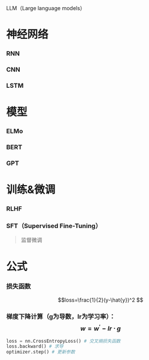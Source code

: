 
LLM（Large language models）

# 神经网络

### RNN

### CNN

### LSTM


# 模型

### ELMo
### BERT

### GPT



# 训练&微调

### RLHF

### SFT（Supervised Fine-Tuning）
>监督微调



# 公式

### 损失函数

$$loss=\frac{1}{2}(y-\hat{y})^2 $$

### 梯度下降计算（g为导数，lr为学习率）：$$w = w^\prime-lr\cdot g$$


```python
loss = nn.CrossEntropyLoss() # 交叉熵损失函数
loss.backward() # 求导
optimizer.step() # 更新参数
```